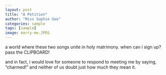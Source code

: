 ```yaml
---
layout: post
title: "A Petition"
author: "Miss Sophie Gee"
categories: sample
tags: [sample]
image: marry-me.JPEG
---
```


a world where these two songs unite in holy matrimony. when can i sign up? pass the CLIPBOARD!

and in fact, i would love for someone to respond to meeting me by saying, “charmed!” and neither of us doubt just how much they mean it. 